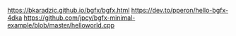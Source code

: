 https://bkaradzic.github.io/bgfx/bgfx.html
https://dev.to/pperon/hello-bgfx-4dka
https://github.com/jpcy/bgfx-minimal-example/blob/master/helloworld.cpp